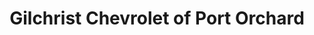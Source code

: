 ---
title: "Gilchrist Chevrolet of Port Orchard"
url: /port-orchard/gilchrist-chevrolet-of-port-orchard/
shop: car
---